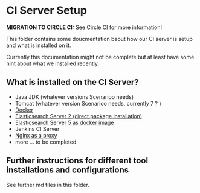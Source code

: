 # CI Server Setup

**MIGRATION TO CIRCLE CI:** See [Circle CI](circle-ci.md) for more information!

This folder contains some doucmentation baout how our CI server is setup and what is installed on it.

Currently this documentation might not be complete but at least have some hint about what we installed recently.

## What is installed on the CI Server?

* Java JDK (whatever versions Scenarioo needs)
* Tomcat (whatever version Scenarioo needs, currently 7 ? )
* [Docker](docker.md) 
* [Elasticsearch Server 2 (direct package installation)](Elasticsearch-2.md)
* [Elasticsearch Server 5 as docker image](Elasticsearch-5.md)
* Jenkins CI Server
* [Nginx as a proxy](nginx.md)
* more ... to be completed 

## Further instructions for different tool installations and configurations

See further md files in this folder.
